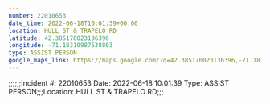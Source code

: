 ```yaml
---
number: 22010653
date_time: 2022-06-18T10:01:39+00:00
location: HULL ST & TRAPELO RD
latitude: 42.385170023136396
longitude: -71.18310987538803
type: ASSIST PERSON
google_maps_link: https://maps.google.com/?q=42.385170023136396,-71.18310987538803
---
```


;;;;;;Incident #: 22010653  Date: 2022-06-18 10:01:39   Type: ASSIST PERSON;;;Location: HULL ST & TRAPELO RD;;;
